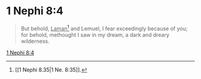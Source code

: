 # 1 Nephi 8:4

> But behold, <u>Laman</u>[^a] and Lemuel, I fear exceedingly because of you; for behold, methought I saw in my dream, a dark and dreary wilderness.

[1 Nephi 8:4](https://www.churchofjesuschrist.org/study/scriptures/bofm/1-ne/8?lang=eng&id=p4#p4)


[^a]: [[1 Nephi 8.35|1 Ne. 8:35]].  
